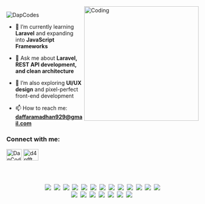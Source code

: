 <img align="right" alt="Coding" width="300" src="https://media.giphy.com/media/v1.Y2lkPTc5MGI3NjExbm9senlvZ3Uwbm13MDF5OHZsOWM0ajE3YjkxanRqZ2x2MGQyNGR2eCZlcD12MV9naWZzX3NlYXJjaCZjdD1n/bGgsc5mWoryfgKBx1u/giphy.gif">
<p align="left"> <img src="https://komarev.com/ghpvc/?username=DapCodes&label=Profile%20views&color=0e75b6&style=flat" alt="DapCodes" /> </p>

- 🌱 I’m currently learning **Laravel** and expanding into **JavaScript Frameworks**
  
- 💬 Ask me about **Laravel, REST API development, and clean architecture**
  
- 🧠 I’m also exploring **UI/UX design** and pixel-perfect front-end development
  
- 📫 How to reach me: **daffaramadhan929@gmail.com**

<h3 align="left">Connect with me:</h3>
<p align="left">
<a href="https://linkedin.com/in/daffa-ramadhan-3b2239335" target="blank"><img align="center" src="https://raw.githubusercontent.com/rahuldkjain/github-profile-readme-generator/master/src/images/icons/Social/linked-in-alt.svg" alt="DapCodes" height="30" width="40" /></a>
<a href="https://instagram.com/d4pfft" target="blank"><img align="center" src="https://raw.githubusercontent.com/rahuldkjain/github-profile-readme-generator/master/src/images/icons/Social/instagram.svg" alt="d4pfft" height="30" width="40" /></a>
</p>
<br>
<br>
<p align="center">
  <img src="https://skillicons.dev/icons?i=html" />&nbsp;
  <img src="https://skillicons.dev/icons?i=css" />&nbsp;
  <img src="https://skillicons.dev/icons?i=sass" />&nbsp;
  <img src="https://skillicons.dev/icons?i=tailwind" />&nbsp;
  <img src="https://skillicons.dev/icons?i=bootstrap" />&nbsp;  
  <img src="https://skillicons.dev/icons?i=javascript" />&nbsp;
  <img src="https://skillicons.dev/icons?i=react" />&nbsp;
  <img src="https://skillicons.dev/icons?i=vue" />&nbsp;
  <img src="https://skillicons.dev/icons?i=figma" />&nbsp;
  <img src="https://skillicons.dev/icons?i=php" />&nbsp;
  <img src="https://skillicons.dev/icons?i=go" />&nbsp;
  <img src="https://skillicons.dev/icons?i=nodejs" />&nbsp;
  <img src="https://skillicons.dev/icons?i=laravel" /> <br>
  <img src="https://skillicons.dev/icons?i=kubernetes" />&nbsp;
  <img src="https://skillicons.dev/icons?i=docker" />&nbsp;
  <img src="https://skillicons.dev/icons?i=mysql" />&nbsp;
  <img src="https://skillicons.dev/icons?i=sqlite" />&nbsp;
  <img src="https://skillicons.dev/icons?i=supabase" />&nbsp;
  <img src="https://skillicons.dev/icons?i=gitlab" />&nbsp;
  <img src="https://skillicons.dev/icons?i=git" />&nbsp;
</p>


